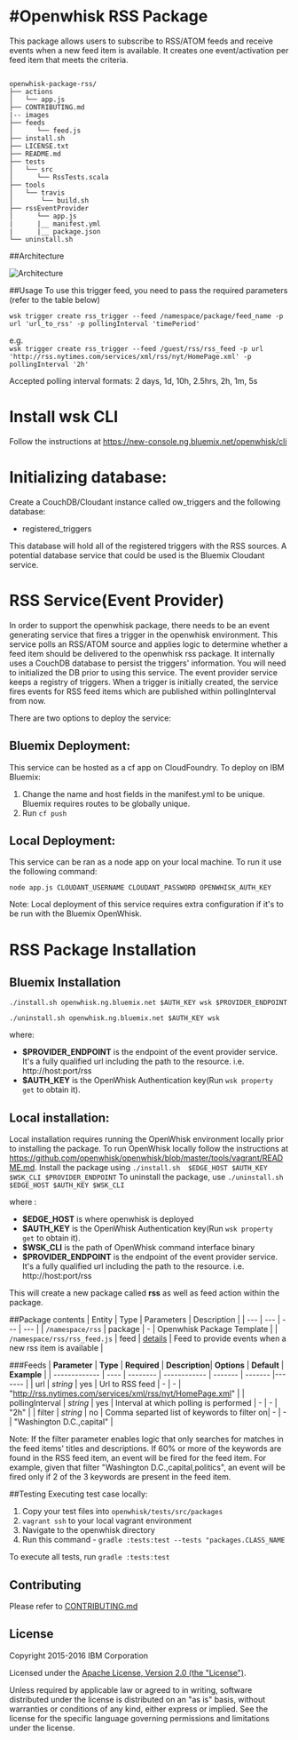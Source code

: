 #Openwhisk RSS Package
==========================
This package allows users to subscribe to RSS/ATOM feeds and receive events when a new feed item is available. It creates one event/activation per feed item that meets the criteria. 

```

openwhisk-package-rss/
├── actions
│   └── app.js
├── CONTRIBUTING.md
|-- images 
├── feeds
│      └── feed.js
├── install.sh
├── LICENSE.txt
├── README.md
├── tests
│   └── src
│      └── RssTests.scala
├── tools
│   └── travis
│       └── build.sh
├── rssEventProvider
│      └── app.js
|	   |__ manifest.yml
|	   |__ package.json
└── uninstall.sh
```


##Architecture 

![Architecture](images/rssarchitecture.png?raw=true "High Level Architecture")

##Usage
To use this trigger feed, you need to pass the required parameters (refer to the table below)

`wsk trigger create rss_trigger --feed /namespace/package/feed_name -p url 'url_to_rss' -p pollingInterval 'timePeriod'`

e.g.   
`wsk trigger create rss_trigger --feed /guest/rss/rss_feed -p url 'http://rss.nytimes.com/services/xml/rss/nyt/HomePage.xml' -p pollingInterval '2h'`

Accepted polling interval formats: 2 days, 1d, 10h, 2.5hrs, 2h, 1m, 5s 

Install wsk CLI
================
Follow the instructions at https://new-console.ng.bluemix.net/openwhisk/cli

Initializing database:
=====================
Create a CouchDB/Cloudant instance called ow_triggers and the following database:
- registered_triggers

This database will hold all of the registered triggers with the RSS sources. A potential database service that could be used is the Bluemix Cloudant service. 

RSS Service(Event Provider)
============================
In order to support the openwhisk package, there needs to be an event generating service that fires a trigger in the openwhisk environment. This service polls an RSS/ATOM source and applies logic to determine whether a feed item should be delivered to the openwhisk rss package. It internally uses  a CouchDB database to persist the triggers' information. You will need to initialized the DB prior to using this service. The event provider service keeps a registry of triggers. When a trigger is initially created, the service fires events for RSS feed items which are published within pollingInterval from now.

There are two options to deploy the service:  

Bluemix Deployment: 
-------------------
This service can be hosted as a cf app on CloudFoundry. To deploy on IBM Bluemix:

1. Change the name and host fields in the manifest.yml to be unique. Bluemix requires routes to be globally unique. 
2. Run `cf push`

Local Deployment:
------------------
This service can be ran as a node app on your local machine. To run it use the following command:

`node app.js CLOUDANT_USERNAME CLOUDANT_PASSWORD OPENWHISK_AUTH_KEY`

Note: Local deployment of this service requires extra configuration if it's to be run with the Bluemix OpenWhisk. 

RSS Package Installation
=========================

Bluemix Installation 
----------------------
`./install.sh openwhisk.ng.bluemix.net $AUTH_KEY wsk $PROVIDER_ENDPOINT`

`./uninstall.sh openwhisk.ng.bluemix.net $AUTH_KEY wsk`

where:
- **$PROVIDER_ENDPOINT** is the endpoint of the event provider service. It's a fully qualified url including the path to the resource. i.e. http://host:port/rss
- **$AUTH_KEY** is the OpenWhisk Authentication key(Run `wsk property get` to obtain it).

Local installation:
--------------------
Local installation requires running the OpenWhisk environment locally prior to installing the package. To run OpenWhisk locally follow the instructions at https://github.com/openwhisk/openwhisk/blob/master/tools/vagrant/README.md.
Install the package using `./install.sh  $EDGE_HOST $AUTH_KEY $WSK_CLI $PROVIDER_ENDPOINT`
To uninstall the package, use `./uninstall.sh  $EDGE_HOST $AUTH_KEY $WSK_CLI` 

where :
- **$EDGE_HOST** is where openwhisk is deployed
- **$AUTH_KEY** is the OpenWhisk Authentication key(Run `wsk property get` to obtain it).
- **$WSK_CLI** is the path of OpenWhisk command interface binary
- **$PROVIDER_ENDPOINT** is the endpoint of the event provider service. It's a fully qualified url including the path to the resource. i.e. http://host:port/rss

This will create a new package called **rss** as well as feed action within the package.

##Package contents
| Entity | Type | Parameters | Description |
| --- | --- | --- | --- |
| `/namespace/rss` | package | - | Openwhisk Package Template |
| `/namespace/rss/rss_feed.js` | feed | [details](#feeds) | Feed to provide events when a new rss item is available |

###Feeds
| **Parameter** | **Type** | **Required** | **Description**| **Options** | **Default** | **Example** |
| ------------- | ---- | -------- | ------------ | ------- | ------- |------- |
| url | *string* | yes |  Url to RSS feed | - | - | "http://rss.nytimes.com/services/xml/rss/nyt/HomePage.xml" |
| pollingInterval | *string* | yes |  Interval at which polling is performed | - | - | "2h" |
| filter | *string* | no |  Comma separted list of keywords to filter on| - | - | "Washington D.C.,capital" |

Note: If the filter parameter enables logic that only searches for matches in the feed items' titles and descriptions. If 60% or more of the keywords are found in the RSS feed item, an event will be fired for the feed item. For example, given that filter "Washington D.C.,capital,politics", an event will be fired only if 2 of the 3 keywords are present in the feed item. 

##Testing
Executing test case locally:    

   1. Copy your test files into `openwhisk/tests/src/packages`   
   2. `vagrant ssh` to your local vagrant environment      
   3. Navigate to the openwhisk directory   
   4. Run this command - `gradle :tests:test --tests "packages.CLASS_NAME`   

To execute all tests, run `gradle :tests:test` 

## Contributing
Please refer to [CONTRIBUTING.md](CONTRIBUTING.md)

## License
Copyright 2015-2016 IBM Corporation

Licensed under the [Apache License, Version 2.0 (the "License")](http://www.apache.org/licenses/LICENSE-2.0.html).

Unless required by applicable law or agreed to in writing, software distributed under the license is distributed on an "as is" basis, without warranties or conditions of any kind, either express or implied. See the license for the specific language governing permissions and limitations under the license.
